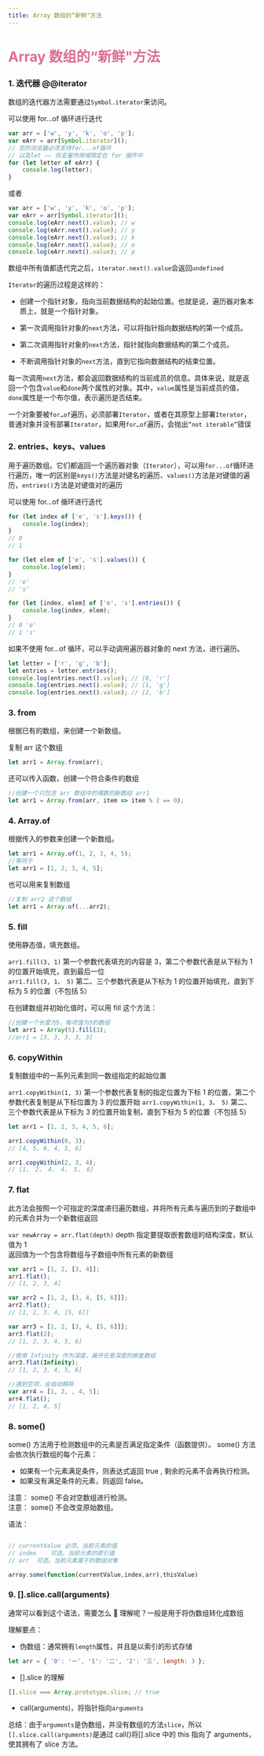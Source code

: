 ```yaml
---
title: Array 数组的“新鲜"方法
---
```


# <font color="#DB7093">Array 数组的“新鲜"方法</font>

### 1. 迭代器 @@iterator

数组的迭代器方法需要通过`Symbol.iterator`来访问。

可以使用 for...of 循环进行迭代

```js
var arr = ['w', 'y', 'k', 'o', 'p'];
var eArr = arr[Symbol.iterator]();
// 您的浏览器必须支持for...of循环
// 以及let —— 将变量作用域限定在 for 循环中
for (let letter of eArr) {
    console.log(letter);
}
```

或者

```js
var arr = ['w', 'y', 'k', 'o', 'p'];
var eArr = arr[Symbol.iterator]();
console.log(eArr.next().value); // w
console.log(eArr.next().value); // y
console.log(eArr.next().value); // k
console.log(eArr.next().value); // o
console.log(eArr.next().value); // p
```

数组中所有值都迭代完之后，`iterator.next().value`会返回`undefined`

`Iterator`的遍历过程是这样的：

-   创建一个指针对象，指向当前数据结构的起始位置。也就是说，遍历器对象本质上，就是一个指针对象。

-   第一次调用指针对象的`next`方法，可以将指针指向数据结构的第一个成员。

-   第二次调用指针对象的`next`方法，指针就指向数据结构的第二个成员。

-   不断调用指针对象的`next`方法，直到它指向数据结构的结束位置。

每一次调用`next`方法，都会返回数据结构的当前成员的信息。具体来说，就是返回一个包含`value`和`done`两个属性的对象。其中，`value`属性是当前成员的值，`done`属性是一个布尔值，表示遍历是否结束。

一个对象要被`for…of`遍历，必须部署`Iterator`，或者在其原型上部署`Iterator`，普通对象并没有部署`Iterator`，如果用`for…of`遍历，会抛出`“not iterable”`错误

### 2. entries、keys、values

用于遍历数组。它们都返回一个遍历器对象（`Iterator`），可以用`for...of`循环进行遍历，唯一的区别是`keys()`方法是对键名的遍历、`values()`方法是对键值的遍历，`entries()`方法是对键值对的遍历

可以使用 for...of 循环进行迭代

```js
for (let index of ['e', 's'].keys()) {
    console.log(index);
}
// 0
// 1

for (let elem of ['e', 's'].values()) {
    console.log(elem);
}
// 'e'
// 's'

for (let [index, elem] of ['e', 's'].entries()) {
    console.log(index, elem);
}
// 0 'e'
// 1 's'
```

如果不使用 for...of 循环，可以手动调用遍历器对象的 next 方法，进行遍历。

```js
let letter = ['r', 'g', 'b'];
let entries = letter.entries();
console.log(entries.next().value); // [0, 'r']
console.log(entries.next().value); // [1, 'g']
console.log(entries.next().value); // [2, 'b']
```

### 3. from

根据已有的数组，来创建一个新数组。

复制 arr 这个数组

```js
let arr1 = Array.from(arr);
```

还可以传入函数，创建一个符合条件的数组

```js
//创建一个只包含 arr 数组中的偶数的新数组 arr1
let arr1 = Array.from(arr, item => item % 2 == 0);
```

### 4. Array.of

根据传入的参数来创建一个新数组。

```js
let arr1 = Array.of(1, 2, 3, 4, 5);
//等同于
let arr1 = [1, 2, 3, 4, 5];
```

也可以用来复制数组

```js
//复制 arr2 这个数组
let arr1 = Array.of(...arr2);
```

### 5. fill

使用静态值，填充数组。

`arr1.fill(3, 1)` 第一个参数代表填充的内容是 3，第二个参数代表是从下标为 1 的位置开始填充，直到最后一位  
`arr1.fill(3, 1， 5)` 第二、三个参数代表是从下标为 1 的位置开始填充，直到下标为 5 的位置（不包括 5）

在创建数组并初始化值时，可以用 fill 这个方法：

```js
//创建一个长度为5，每项值为3的数组
let arr1 = Array(5).fill(3);
//arr1 = [3, 3, 3, 3, 3]
```

### 6. copyWithin

复制数组中的一系列元素到同一数组指定的起始位置

`arr1.copyWithin(1, 3)` 第一个参数代表复制的指定位置为下标 1 的位置，第二个参数代表复制是从下标位置为 3 的位置开始
`arr1.copyWithin(1, 3， 5)` 第二、三个参数代表是从下标为 3 的位置开始复制，直到下标为 5 的位置（不包括 5）

```js
let arr1 = [1, 2, 3, 4, 5, 6];

arr1.copyWithin(0, 3);
// [4, 5, 6, 4, 5, 6]

arr1.copyWithin(2, 3, 4);
// [1， 2， 4， 4， 5， 6]
```

### 7. flat

此方法会按照一个可指定的深度递归遍历数组，并将所有元素与遍历到的子数组中的元素合并为一个新数组返回

`var newArray = arr.flat(depth)` depth 指定要提取嵌套数组的结构深度，默认值为 1  
返回值为一个包含将数组与子数组中所有元素的新数组

```js
var arr1 = [1, 2, [3, 4]];
arr1.flat();
// [1, 2, 3, 4]

var arr2 = [1, 2, [3, 4, [5, 6]]];
arr2.flat();
// [1, 2, 3, 4, [5, 6]]

var arr3 = [1, 2, [3, 4, [5, 6]]];
arr3.flat(2);
// [1, 2, 3, 4, 5, 6]

//使用 Infinity 作为深度，展开任意深度的嵌套数组
arr3.flat(Infinity);
// [1, 2, 3, 4, 5, 6]

//遇到空项，会自动移除
var arr4 = [1, 2, , 4, 5];
arr4.flat();
// [1, 2, 4, 5]
```

### 8. some()

some() 方法用于检测数组中的元素是否满足指定条件（函数提供）。
some() 方法会依次执行数组的每个元素：

-   如果有一个元素满足条件，则表达式返回 true , 剩余的元素不会再执行检测。
-   如果没有满足条件的元素，则返回 false。

注意： some() 不会对空数组进行检测。  
注意： some() 不会改变原始数组。

语法：

```js

// currentValue	必须。当前元素的值
// index	可选。当前元素的索引值
// arr	可选。当前元素属于的数组对象

array.some(function(currentValue,index,arr),thisValue)
```

### 9. [].slice.call(arguments)

通常可以看到这个语法，需要怎么  理解呢？一般是用于将伪数组转化成数组

理解要点：

-   伪数组：通常拥有`length`属性，并且是以索引的形式存储

```js
let arr = { '0': '一', '1': '二', '2': '三', length: 3 };
```

-   [].slice 的理解

```js
[].slice === Array.prototype.slice; // true
```

-   call(arguments)，将指针指向`arguments`

总结：由于`arguments`是伪数组，并没有数组的方法`slice`，所以`[].slice.call(arguments)`是通过 call()将[].slice 中的 this 指向了 arguments，使其拥有了 slice 方法。
